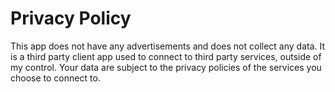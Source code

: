 # Privacy Policy
This app does not have any advertisements and does not collect any data.
It is a third party client app used to connect to third party services, outside of my control.
Your data are subject to the privacy policies of the services you choose to connect to.
